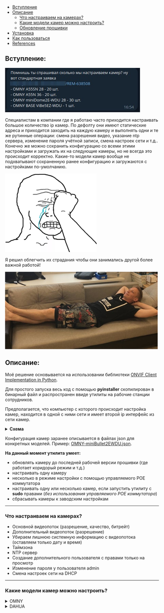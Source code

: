 - [Вступление](#Вступление)
- [Описание](#Описание)
    - [Что настраиваем на камерах?](#Что-настраиваем-на-камерах?)
    - [Какие модели камер можно настроить?](#Какие-модели-камер-можно-настроить?)
    - [Обновление прошивки](#Обновление-прошивки)
- [Установка](#Установка)
- [Как пользоваться](#Как-пользоваться)
- [References](#References)

## Вступление:
![tg_msg](images/tg_msg.jpg)

Специалистам в компании где я работаю часто приходится настраивать большое количество ip камер. По дефолту они имеют статические адреса и приходится заходить на каждую камеру и выполнять одни и те же рутинные операции: смена разрешения видео, указание ntp сервера, изменение пароля учётной записи, смена настроек сети и т.д.. Конечно же можно сохранить конфигурацию со всеми этими настройками и загружать их на следующие камеры, но не всегда это происходит корректно. Какие-то модели камер вообще не подхватывают сохраненную ранее конфигурацию и загружаются с настройками по-умолчанию.

![tears](images/tears.png)

Я решил облегчить их страдания чтобы они занимались другой более важной работой!

![fil](images/fil.jpg)

## Описание:
Моё решение основывается на использовании библиотеки [ONVIF Client Implementation in Python](https://github.com/yingchengpa/python-onvif2-zeep).

Для простого запуска весь код с помощью **pyinstaller** скопилирован в бинарный файл и распространен ввиде утилиты на рабочие станции сотрудников.

Предполагается, что компьютер с которого происходит настройка камер, находится в одной с ними сети и имеет второй ip интерфейс из сети камер.

<details>
<summary><b>Схема</b></summary>
<img src="images/diagram.png"/>
</details>

Конфигурация камер заранее описывается в файлах json для конкретных моделей. Пример: [OMNY-miniBullet2EWDU.json](configs/cam/OMNY/OMNY-miniBullet2EWDU.json).

**На данный  момент утилита умеет:**
- обновлять камеру до последней рабочей версии прошивки (где работает коридорый режим и т.д.)
- настраивать одну камеру
- несколько в режиме настройки с помощью управляемого POE коммутатора
- настраивать одну или несколько камер, если запустить утилиту с **sudo** правами (*без использования управляемого POЕ коммутатора*)
- сбрасывать камеры к заводским настройкам
____
### Что настраиваем на камерах?
- Основной видеопоток (разрешение, качество, битрейт)
- Дополнительный видеопоток (разрешение)
- Убираем лишнюю системную информацию с видеопотока (оставляем только дату и время)
- Таймзона
- NTP сервер
- Создание дополнительного пользователя с правами только на просмотр
- Изменение пароля у пользователя admin
- Смена настроек сети на DHCP
____
### Какие модели камер можно настроить?
<a name="Какие-модели-камер-можно-настроить?"></a>
<details>
<summary>OMNY</summary>
OMNY A52N 36<br>
OMNY A52SN 36<br>
OMNY A55N 36<br>
OMNY A55SN 28<br>
OMNY A55SN 36<br>
OMNY-ViBe5EZWDU<br>
OMNY-miniBullet2EWDU<br>
OMNY-miniBullet5EWDU<br>
OMNY-miniDome2EWD12V<br>
OMNY-miniDome2EWDU<br>
OMNY-miniDome2M<br>
OMNY-miniDome2M12Vv3<br>
OMNY-miniDome2WDUv3<br>
OMNY-miniDome4WDU<br>
OMNY-miniDome5EU<br>
OMNY-miniDome5EUv2<br>
OMNY_A54N<br>
OMNY_A55N_28
</details>
<details>
<summary>DAHUA</summary>
DH-IPC-HDW2230TP-AS-0280B<br>
DH-IPC-HFW2231TP-ZS
</details>